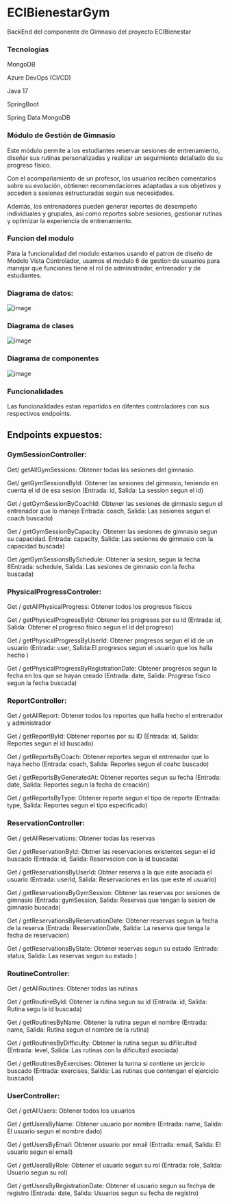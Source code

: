 # ECIBienestarGym
BackEnd del componente de Gimnasio del proyecto ECIBienestar

### Tecnologias

MongoDB

Azure DevOps (CI/CD)

Java 17

SpringBoot

Spring Data MongoDB

### Módulo de Gestión de Gimnasio

Este módulo permite a los estudiantes reservar sesiones de entrenamiento, diseñar sus rutinas personalizadas y realizar un seguimiento detallado de su progreso físico.

Con el acompañamiento de un profesor, los usuarios reciben comentarios sobre su evolución, obtienen recomendaciones adaptadas a sus objetivos y acceden a sesiones estructuradas según sus necesidades. 

Además, los entrenadores pueden generar reportes de desempeño individuales y grupales, así como reportes sobre sesiones, gestionar rutinas y optimizar la experiencia de entrenamiento.

### Funcion del modulo

Para la funcionalidad del modulo estamos usando el patron de diseño de Modelo Vista Controlador,
usamos el modulo 6 de gestion de usuarios para manejar que funciones tiene el rol de administrador, entrenador y de 
estudiantes.

### Diagrama de datos:

![image](assets/Diagrama%20de%20datps.png)

### Diagrama de clases

![image](assets/Diagrama%20de%20clases.png)

### Diagrama de componentes

![image](assets/Diagrama%20de%20componentes.png)


### Funcionalidades

Las funcionalidades estan repartidos en difentes controladores con sus 
respectivos endpoints.

## Endpoints expuestos:

### GymSessionController:

Get/ getAllGymSessions: Obtener todas las sesiones del gimnasio.

Get/ getGymSessionsById: Obtener las sesiones del gimnasio, teniendo en cuenta el id de esa sesion
(Entrada: id, Salida: La session segun el id)

Get / getGymSessionByCoachId: Obtener las sesiones de gimnasio segun el entrenador que lo maneje
Entrada: coach, Salida: Las sesiones segun el coach buscado)

Get / getGymSessionByCapacity: Obtener las sesiones de gimnasio segun su capacidad.
Entrada: capacity, Salida: Las sesiones de gimnasio con la capacidad buscada)

Get /getGymSessionsBySchedule: Obtener la sesion, segun la fecha
8Entrada: schedule, Salida: Las sesiones de gimnasio con la fecha buscada)

### PhysicalProgressControler:

Get / getAllPhysicalProgress: Obtener todos los progresos fisicos

Get / getPhysicalProgressById: Obtener los progresos por su id
(Entrada: id, Salida: Obtener el progreso fisico segun el id del progreso)

Get / getPhysicalProgressByUserId: Obtener progresos segun el id de un usuario
(Entrada: user, Salida:El progresos segun el usuario que los halla hecho )

Get / getPhysicalProgressByRegistrationDate: Obtener progresos segun la fecha en los que se hayan creado
(Entrada: date, Salida: Progreso fisico segun la fecha buscada)


### ReportController:

Get / getAllReport: Obtener todos los reportes que halla hecho el entrenador y administrador

Get / getReportById: Obtener reportes por su ID
(Entrada: id, Salida: Reportes segun el id buscado)

Get / getReportsByCoach: Obtener reportes segun el entrenador que lo haya hecho
(Entrada: coach, Salida: Reportes segun el coahc buscado)

Get / getReportsByGeneratedAt: Obtener reportes segun su fecha
(Entrada: date, Salida: Reportes segun la fecha de creación)

Get / getReportsByType: Obtener reporte segun el tipo de reporte
(Entrada: type, Salida: Reportes segun el tipo especificado)

### ReservationController:

Get / getAllReservations: Obtener todas las reservas

Get / getReservationById: Obtner las reservaciones existentes segun el id buscado
(Entrada: id, Salida: Reservacion con la id buscada)

Get / getReservationsByUserId: Obtner reserva a la que este asociada el usuario
(Entrada: userId, Salida: Reservaciones en las que este el usuario)

Get / getReservationsByGymSession: Obtener las reservas por sesiones de gimnasio
(Entrada: gymSession, Salida: Reservas que tengan la sesion de gimnasio buscada)

Get / getReservationsByReservationDate: Obtener reservas segun la fecha de la reserva
(Entrada: ReservationDate, Salida: La reserva que tenga la fecha de reservacion)

Get / getReservationsByState: Obtener reservas segun su estado
(Entrada: status, Salida: Las reservas segun su estado )

### RoutineController:

Get / getAllRoutines: Obtener todas las rutinas

Get / getRoutineById: Obtener la rutina segun su id
(Entrada: id, Salida: Rutina segu la id buscada)

Get / getRoutinesByName: Obtener la rutina segun el nombre
(Entrada: name, Salida: Rutina segun el nombre de la rutina)

Get / getRoutinesByDifficulty: Obtener la rutina segun su difilcultad
(Entrada: level, Salida: Las rutinas con la dificultad asociada)

Get / getRoutinesByExercises: Obtener la turina si contiene un jercicio buscado
(Entrada: exercises, Salida: Las rutinas que contengan el ejercicio buscado)

### UserController:
Get / getAllUsers: Obtener todos los usuarios

Get / getUsersByName: Obtener usuario por nombre
(Entrada: name, Salida: El usuario segun el nombre dado)

Get / getUsersByEmail: Obtener usuario por email
(Entrada: email, Salida: El usuario segun el email)

Get / getUsersByRole: Obtener el usuario segun su rol
(Entrada: role,  Salida: Usuario segun su rol)

Get / getUsersByRegistrationDate: Obtener el usuario segun su fechya de registro
(Entrada: date, Salida: Usuarios segun su fecha de registro)
 

